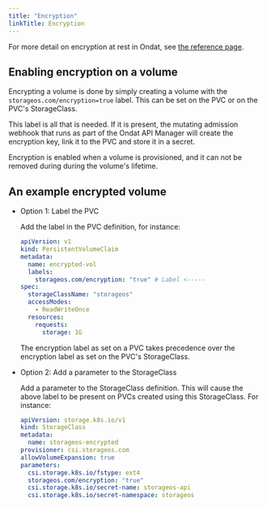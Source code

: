 ```yaml
---
title: "Encryption"
linkTitle: Encryption
---
```


For more detail on encryption at rest in Ondat, see [the reference page](/docs/reference/encryption).

## Enabling encryption on a volume

Encrypting a volume is done by simply creating a volume with the
`storageos.com/encryption=true` label. This can be set on the PVC or on
the PVC's StorageClass.

This label is all that is needed. If it is present, the mutating admission
webhook that runs as part of the Ondat API Manager will create the
encryption key, link it to the PVC and store it in a secret.

Encryption is enabled when a volume is provisioned, and it can not be removed
during during the volume's lifetime.

## An example encrypted volume

- Option 1: Label the PVC

    Add the label in the PVC definition, for instance:

    ```yaml
    apiVersion: v1
    kind: PersistentVolumeClaim
    metadata:
      name: encrypted-vol
      labels:
        storageos.com/encryption: "true" # Label <-----
    spec:
      storageClassName: "storageos"
      accessModes:
        - ReadWriteOnce
      resources:
        requests:
          storage: 1G
    ```

    The encryption label as set on a PVC takes precedence over the encryption
    label as set on the PVC's StorageClass.

- Option 2: Add a parameter to the StorageClass

    Add a parameter to the StorageClass definition. This will cause the above
    label to be present on PVCs created using this StorageClass. For instance:

    ```yaml
    apiVersion: storage.k8s.io/v1
    kind: StorageClass
    metadata:
      name: storageos-encrypted
    provisioner: csi.storageos.com
    allowVolumeExpansion: true
    parameters:
      csi.storage.k8s.io/fstype: ext4
      storageos.com/encryption: "true"
      csi.storage.k8s.io/secret-name: storageos-api
      csi.storage.k8s.io/secret-namespace: storageos
    ```
